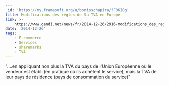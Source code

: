 ```yaml
---
_id: 'https://my.framasoft.org/u/borisschapira/?F0KI0g'
title: Modifications des règles de la TVA en Europe
link: >-
    https://www.gandi.net/news/fr/2014-12-26/2916-modifications_des_regles_de_la_tva_en_europe/
date: '2014-12-26'
tags:
    - E-commerce
    - Services
    - sharemarks
    - TVA
---
```


<div class="markdown"><p>&quot;....en appliquant non plus la TVA du pays de l'Union Européenne où le vendeur est établi (en pratique où ils achètent le service), mais la TVA de leur pays de résidence (pays de consommation du service)&quot;
</p></div>
